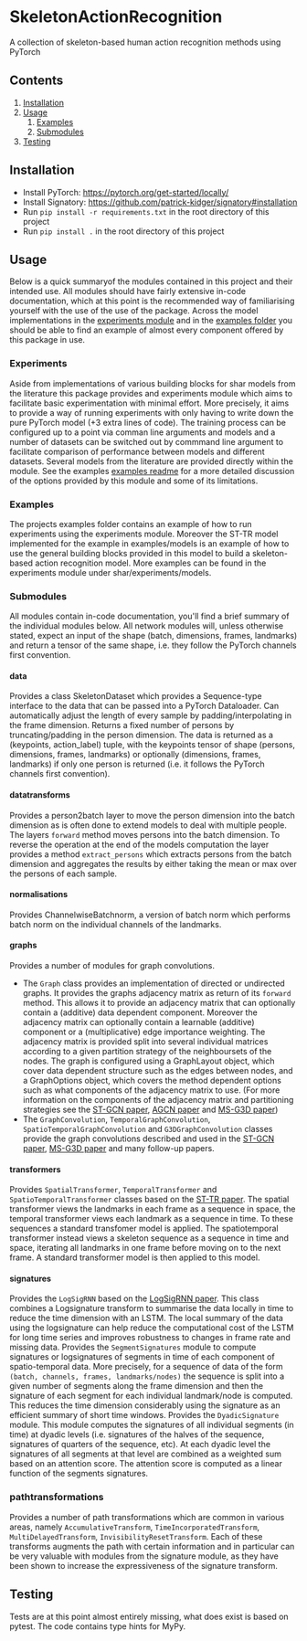 # SkeletonActionRecognition
A collection of skeleton-based human action recognition methods using PyTorch

## Contents
1. [Installation](#installation)
2. [Usage](#usage)
   1. [Examples](#examples)
   2. [Submodules](#submodules)
3. [Testing](#testing)

## Installation
* Install PyTorch: https://pytorch.org/get-started/locally/
* Install Signatory: https://github.com/patrick-kidger/signatory#installation
* Run ```pip install -r requirements.txt``` in the root directory of this project
* Run ```pip install .``` in the root directory of this project

## Usage
Below is a quick summaryof the modules contained in this project and their intended use. All modules should have fairly extensive in-code documentation, which at this point is the recommended way of familiarising yourself with the use of the use of the package. Across the model implementations in the [experiments module](./shar/experiments/models/) and in the [examples folder](./examples/models) you should be able to find an example of almost every component offered by this package in use.

### Experiments
Aside from implementations of various building blocks for shar models from the literature this package provides and experiments module which aims to facilitate basic experimentation with minimal effort. More precisely, it aims to provide a way of running experiments with only having to write down the pure PyTorch model (+3 extra lines of code). The training process can be configured up to a point via comman line arguments and models and a number of datasets can be switched out by commmand line argument to facilitate comparison of performance between models and different datasets. Several models from the literature are provided directly within the module. See the examples [examples readme](./examples) for a more detailed discussion of the options provided by this module and some of its limitations.

### Examples
The projects examples folder contains an example of how to run experiments using the experiments module. Moreover the ST-TR model implemented for the example in examples/models is an example of how to use the general building blocks provided in this model to build a skeleton-based action recognition model. More examples can be found in the experiments module under shar/experiments/models.

### Submodules
All modules contain in-code documentation, you'll find a brief summary of the individual modules below. All network modules will, unless otherwise stated, expect an input of the shape (batch, dimensions, frames, landmarks) and return a tensor of the same shape, i.e. they follow the PyTorch channels first convention. 

#### data
Provides a class SkeletonDataset which provides a Sequence-type interface to the data that can be passed into a PyTorch Dataloader. Can automatically adjust the length of every sample by padding/interpolating in the frame dimension. Returns a fixed number of persons by truncating/padding in the person dimension. The data is returned as a (keypoints, action_label) tuple, with the keypoints tensor of shape (persons, dimensions, frames, landmarks) or optionally (dimensions, frames, landmarks) if only one person is returned (i.e. it follows the PyTorch channels first convention).

#### datatransforms
Provides a person2batch layer to move the person dimension into the batch dimension as is often done to extend models to deal with multiple people. The layers `forward` method moves persons into the batch dimension. To reverse the operation at the end of the models computation the layer provides a method `extract_persons` which extracts persons from the batch dimension and aggregates the results by either taking the mean or max over the persons of each sample.

#### normalisations
Provides ChannelwiseBatchnorm, a version of batch norm which performs batch norm on the individual channels of the landmarks.

#### graphs
Provides a number of modules for graph convolutions.
* The `Graph` class provides an implementation of directed or undirected graphs. It provides the graphs adjacency matrix as return of its `forward` method. This allows it to provide an adjacency matrix that can optionally contain a (additive) data dependent component. Moreover the adjacency matrix can optionally contain a learnable (additive) component or a (multiplicative) edge importance weighting. The adjacency matrix is provided split into several individual matrices according to a given partition strategy of the neighboursets of the nodes. The graph is configured using a GraphLayout object, which cover data dependent structure such as the edges between nodes, and a GraphOptions object, which covers the method dependent options such as what components of the adjacency matrix to use.
(For more information on the components of the adjacency matrix and partitioning strategies see the [ST-GCN paper](https://arxiv.org/pdf/1801.07455.pdf), [AGCN paper](https://openaccess.thecvf.com/content_CVPR_2019/papers/Shi_Two-Stream_Adaptive_Graph_Convolutional_Networks_for_Skeleton-Based_Action_Recognition_CVPR_2019_paper.pdf) and [MS-G3D paper](https://openaccess.thecvf.com/content_CVPR_2020/papers/Liu_Disentangling_and_Unifying_Graph_Convolutions_for_Skeleton-Based_Action_Recognition_CVPR_2020_paper.pdf))
* The `GraphConvolution`, `TemporalGraphConvolution`, `SpatioTemporalGraphConvolution` and `G3DGraphConvolution` classes provide the graph convolutions described and used in the [ST-GCN paper](https://arxiv.org/pdf/1801.07455.pdf), [MS-G3D paper](https://openaccess.thecvf.com/content_CVPR_2020/papers/Liu_Disentangling_and_Unifying_Graph_Convolutions_for_Skeleton-Based_Action_Recognition_CVPR_2020_paper.pdf) and many follow-up papers.

#### transformers
Provides `SpatialTransformer`, `TemporalTransformer` and `SpatioTemporalTransformer` classes based on the [ST-TR paper](https://arxiv.org/pdf/2008.07404.pdf). The spatial transformer views the landmarks in each frame as a sequence in space, the temporal transformer views each landmark as a sequence in time. To these sequences a standard transfomer model is applied. The spatiotemporal transformer instead views a skeleton sequence as a sequence in time and space, iterating all landmarks in one frame before moving on to the next frame. A standard transformer model is then applied to this model.

#### signatures
Provides the `LogSigRNN` based on the [LogSigRNN paper](https://www.bmvc2021-virtualconference.com/assets/papers/0724.pdf). This class combines a Logsignature transform to summarise the data locally in time to reduce the time dimension with an LSTM. The local summary of the data using the logsignature can help reduce the computational cost of the LSTM for long time series and improves robustness to changes in frame rate and missing data.
Provides the `SegmentSignatures` module to compute signatures or logsignatures of segments in time of each component of spatio-temporal data. More precisely, for a sequence of data of the form `(batch, channels, frames, landmarks/nodes)` the sequence is split into a given number of segments along the frame dimension and then the signature of each segment for each individual landmark/node is computed. This reduces the time dimension considerably using the signature as an efficient summary of short time windows.
Provides the `DyadicSignature` module. This module computes the signatures of all individual segments (in time) at dyadic levels (i.e. signatures of the halves of the sequence, signatures of quarters of the sequence, etc). At each dyadic level the signatures of all segments at that level are combined as a weighted sum based on an attention score. The attention score is computed as a linear function of the segments signatures.

### pathtransformations
Provides a number of path transformations which are common in various areas, namely `AccumulativeTransform`, `TimeIncorporatedTransform`, `MultiDelayedTransform`, `InvisibilityResetTransform`. Each of these transforms augments the path with certain information and in particular can be very valuable with modules from the signature module, as they have been shown to increase the expressiveness of the signature transform.

## Testing
Tests are at this point almost entirely missing, what does exist is based on pytest. The code contains type hints for MyPy.
